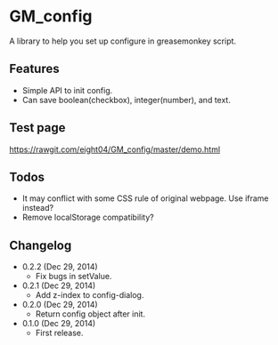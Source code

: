 GM_config
=========
A library to help you set up configure in greasemonkey script.

Features
--------
* Simple API to init config.
* Can save boolean(checkbox), integer(number), and text.

Test page
---------
https://rawgit.com/eight04/GM_config/master/demo.html

Todos
-----
* It may conflict with some CSS rule of original webpage. Use iframe instead?
* Remove localStorage compatibility?

Changelog
---------
* 0.2.2 (Dec 29, 2014)
	- Fix bugs in setValue.
* 0.2.1 (Dec 29, 2014)
	- Add z-index to config-dialog.
* 0.2.0 (Dec 29, 2014)
	- Return config object after init.
* 0.1.0 (Dec 29, 2014)
	- First release.
